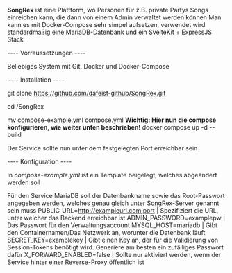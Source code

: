 **SongRex** ist eine Plattform, wo Personen für z.B. private Partys Songs einreichen kann, die dann von einem Admin verwaltet werden können
Man kann es mit Docker-Compose sehr simpel aufsetzen, verwendet wird standardmäßig eine MariaDB-Datenbank und ein SvelteKit + ExpressJS Stack

---- Vorraussetzungen ----

Beliebiges System mit Git, Docker und Docker-Compose

---- Installation ----

git clone https://github.com/dafeist-github/SongRex.git

cd /SongRex

mv compose-example.yml compose.yml
**Wichtig: Hier nun die compose konfigurieren, wie weiter unten beschrieben!**
docker compose up -d --build

Der Service sollte nun unter dem festgelegten Port erreichbar sein

---- Konfiguration ----

In *compose-example.yml* ist ein Template beigelegt, welches abgeändert werden soll

Für den Service MariaDB soll der Datenbankname sowie das Root-Passwort angegeben werden, welches genau gleich unter SongRex-Server genannt sein muss
PUBLIC_URL=http://exampleurl.com:port | Spezifiziert die URL, unter welcher das Backend erreichbar ist
ADMIN_PASSWORD=examplepw | Das Passwort für den Verwaltungsaccount
MYSQL_HOST=mariadb | Gibt den Containernamen/Das Netzwerk an, worunter die Datenbank läuft
SECRET_KEY=examplekey | Gibt einen Key an, der für die Validierung von Session-Tokens benötigt wird. Generiere am besten ein zufälliges Passwort dafür
X_FORWARD_ENABLED=false | Sollte nur aktiviert werden, wenn der Service hinter einer Reverse-Proxy öffentlich ist
